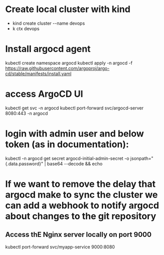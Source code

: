 # Create local cluster with kind
- kind create cluster --name devops
- k ctx devops 

# Install argocd agent 
kubectl create namespace argocd
kubectl apply -n argocd -f https://raw.githubusercontent.com/argoproj/argo-cd/stable/manifests/install.yaml

# access ArgoCD UI
kubectl get svc -n argocd
kubectl port-forward svc/argocd-server 8080:443 -n argocd

# login with admin user and below token (as in documentation):
kubectl -n argocd get secret argocd-initial-admin-secret -o jsonpath="{.data.password}" | base64 --decode && echo


# If we want to remove the delay that argocd make to sync the cluster we can add a webhook to notify argocd about changes to the git repository

## Access thE Nginx server locally on port 9000
kubectl port-forward svc/myapp-service 9000:8080